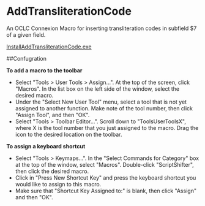 # AddTransliterationCode
An OCLC Connexion Macro for inserting transliteration codes in subfield $7 of a given field.

[InstallAddTransliterationCode.exe](https://github.com/pulibrary/AddTransliterationCode/releases/latest/download/InstallAddTransliterationCode.exe)

##Confugration

**To add a macro to the toolbar**
- Select "Tools > User Tools > Assign...". At the top of the screen, click "Macros". In the list box on the left side of the window, select the desired macro.
- Under the "Select New User Tool" menu, select a tool that is not yet assigned to another function. Make note of the tool number, then click "Assign Tool", and then "OK".
- Select "Tools > Toolbar Editor...". Scroll down to "ToolsUserToolsX", where X is the tool number that you just assigned to the macro. Drag the icon to the desired location on the toolbar.
  
**To assign a keyboard shortcut**
- Select "Tools > Keymaps...". In the "Select Commands for Category" box at the top of the window, select "Macros". Double-click "ScriptShifter", then click the desired macro.
- Click in "Press New Shortcut Key" and press the keyboard shortcut you would like to assign to this macro.
- Make sure that "Shortcut Key Assigned to:" is blank, then click "Assign" and then "OK".


